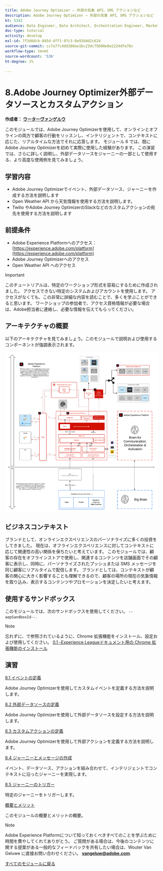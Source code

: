```yaml
---
title: Adobe Journey Optimizer — 外部の気象 API、SMS アクションなど
description: Adobe Journey Optimizer — 外部の気象 API、SMS アクションなど
kt: 5342
audience: Data Engineer, Data Architect, Orchestration Engineer, Marketer
doc-type: tutorial
activity: develop
exl-id: 7f3d6dcb-845d-4ff1-97c3-8e93b8d2c624
source-git-commit: cc7a77c4dd380ae1bc23dc75608e8e2224dfe78c
workflow-type: tm+mt
source-wordcount: '536'
ht-degree: 1%

---
```


# 8.Adobe Journey Optimizer外部データソースとカスタムアクション

**作成者： [ウーターヴァンゲルウ](https://www.linkedin.com/in/woutervangeluwe/)**

このモジュールでは、Adobe Journey Optimizerを使用して、オンラインとオフラインの両方で顧客の行動をリッスンし、インテリジェントで、コンテキストに応じた、リアルタイムな方法でそれに応答します。 モジュール 6 では、既にAdobe Journey Optimizerを初めて実際に使用した経験があります。 この演習では、さらに詳しく説明し、外部データソースをジャーニーの一部として使用する、より高度な使用例を見てみましょう。

## 学習内容

- Adobe Journey Optimizerでイベント、外部データソース、ジャーニーを作成する方法を説明します
- Open Weather API から天気情報を使用する方法を説明します。
- Twilio やAdobe Journey OptimizerのSlackなどのカスタムアクションの宛先を使用する方法を説明します

## 前提条件

- Adobe Experience Platformへのアクセス： [https://experience.adobe.com/platform](https://experience.adobe.com/platform)
- Adobe Journey Optimizerへのアクセス
- Open Weather API へのアクセス

>[!IMPORTANT]
>
>このチュートリアルは、特定のワークショップ形式を容易にするために作成されました。 アクセスできない特定のシステムおよびアカウントを使用します。 アクセスがなくても、この非常に詳細な内容を読むことで、多くを学ぶことができると思います。 ワークショップの参加者で、アクセス資格情報が必要な場合は、Adobe担当者に連絡し、必要な情報を伝えてもらってください。

## アーキテクチャの概要

以下のアーキテクチャを見てみましょう。このモジュールで説明および使用するコンポーネントが強調表示されます。

![アーキテクチャの概要](../../assets/images/architecturem12.png)

## ビジネスコンテキスト

ブランドとして、オンラインエクスペリエンスのパーソナライズに多くの投資をしてきました。 現在は、オフラインエクスペリエンスに対してコンテキストに応じて関連性の高い関係を保ちたいと考えています。
このモジュールでは、顧客の存在をオフラインストアで使用し、関連するコンテンツを店舗画面でその顧客に表示し、同時に、パーソナライズされたプッシュまたは SMS メッセージを同じ顧客にリアルタイムで配信します。
ブランドとしては、コンテキストが顧客の関心に大きく影響することも理解できるので、顧客の場所の現在の気象情報を取り込み、表示するコンテンツやプロモーションを決定したいと考えます。

## 使用するサンドボックス

このモジュールでは、次のサンドボックスを使用してください。 `--aepSandboxId--`.

>[!NOTE]
>
>忘れずに、で参照されているように、Chrome 拡張機能をインストール、設定および使用してください。 [0.1 -Experience Leagueドキュメント用の Chrome 拡張機能のインストール](../module0/ex1.md)

## 演習

[8.1 イベントの定義](./ex1.md)

Adobe Journey Optimizerを使用してカスタムイベントを定義する方法を説明します。

[8.2 外部データソースの定義](./ex2.md)

Adobe Journey Optimizerを使用して外部データソースを設定する方法を説明します。

[8.3 カスタムアクションの定義](./ex3.md)

Adobe Journey Optimizerを使用して外部アクションを定義する方法を説明します。

[8.4 ジャーニーとメッセージの作成](./ex4.md)

イベント、データソース、アクションを組み合わせて、インテリジェントでコンテキストに沿ったジャーニーを実現します。

[8.5 ジャーニーのトリガー](./ex5.md)

特定のジャーニーをトリガーします。

[概要とメリット](./summary.md)

このモジュールの概要とメリットの概要。

>[!NOTE]
>
>Adobe Experience Platformについて知っておくべきすべてのことを学ぶために時間を費やしてくれてありがとう。 ご質問がある場合は、今後のコンテンツに関する提案がある一般的なフィードバックを共有したい場合は、Wouter Van Geluwe に直接お問い合わせください。 **vangeluw@adobe.com**.

[すべてのモジュールに戻る](../../overview.md)
